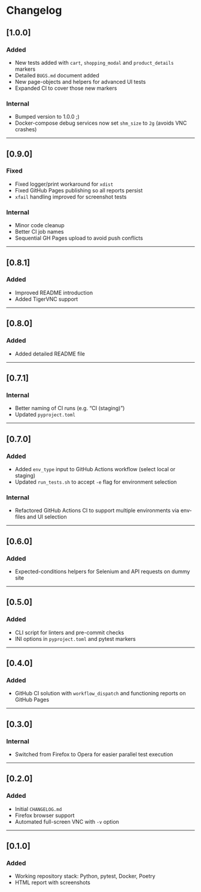 # Changelog


## [1.0.0]

### Added
- New tests added with `cart`, `shopping_modal` and `product_details` markers  
- Detailed `BUGS.md` document added  
- New page-objects and helpers for advanced UI tests  
- Expanded CI to cover those new markers

### Internal
- Bumped version to 1.0.0 ;)  
- Docker-compose debug services now set `shm_size` to `2g` (avoids VNC crashes)  

---

## [0.9.0]

### Fixed
- Fixed logger/print workaround for `xdist`  
- Fixed GitHub Pages publishing so all reports persist  
- `xfail` handling improved for screenshot tests

### Internal
- Minor code cleanup  
- Better CI job names  
- Sequential GH Pages upload to avoid push conflicts

---

## [0.8.1]

### Added
- Improved README introduction  
- Added TigerVNC support

---

## [0.8.0]

### Added
- Added detailed README file

---

## [0.7.1]

### Internal
- Better naming of CI runs (e.g. “CI (staging)”)  
- Updated `pyproject.toml`

---

## [0.7.0]

### Added
- Added `env_type` input to GitHub Actions workflow (select local or staging)  
- Updated `run_tests.sh` to accept `-e` flag for environment selection

### Internal
- Refactored GitHub Actions CI to support multiple environments via env-files and UI selection

---

## [0.6.0]

### Added
- Expected-conditions helpers for Selenium and API requests on dummy site

---

## [0.5.0]

### Added
- CLI script for linters and pre-commit checks  
- INI options in `pyproject.toml` and pytest markers

---

## [0.4.0]

### Added
- GitHub CI solution with `workflow_dispatch` and functioning reports on GitHub Pages

---

## [0.3.0]

### Internal
- Switched from Firefox to Opera for easier parallel test execution

---

## [0.2.0]

### Added
- Initial `CHANGELOG.md`  
- Firefox browser support  
- Automated full-screen VNC with `-v` option

---

## [0.1.0]

### Added
- Working repository stack: Python, pytest, Docker, Poetry  
- HTML report with screenshots
